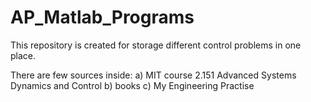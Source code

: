# AP_Matlab_Programs

This repository is created for storage different control problems in one place.

There are few sources inside:
a) MIT course 2.151 Advanced Systems Dynamics and Control
b) books
c) My Engineering Practise

